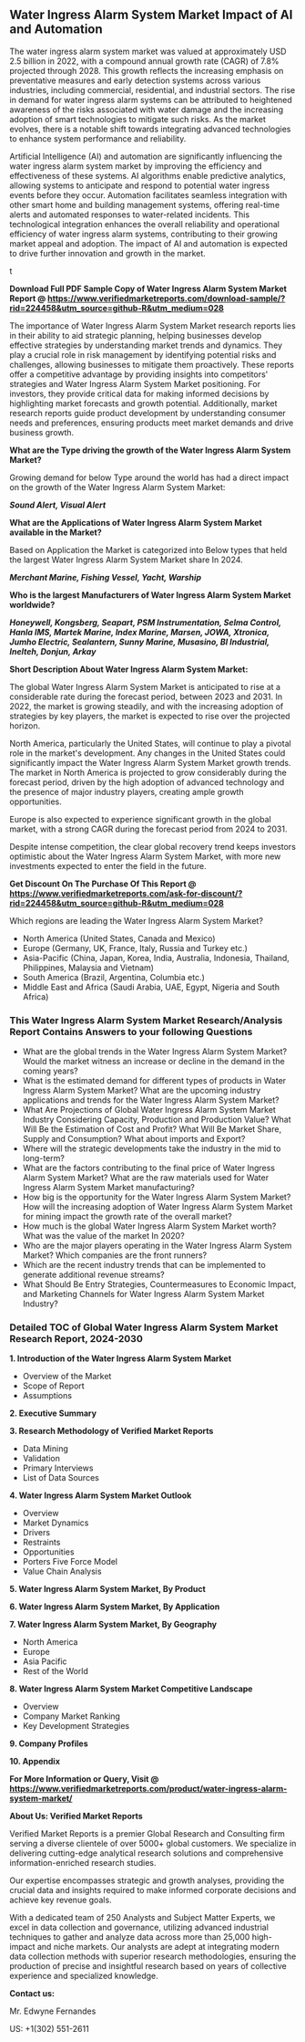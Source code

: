 <h2>Water Ingress Alarm System Market Impact of AI and Automation</h2><p>The water ingress alarm system market was valued at approximately USD 2.5 billion in 2022, with a compound annual growth rate (CAGR) of 7.8% projected through 2028. This growth reflects the increasing emphasis on preventative measures and early detection systems across various industries, including commercial, residential, and industrial sectors. The rise in demand for water ingress alarm systems can be attributed to heightened awareness of the risks associated with water damage and the increasing adoption of smart technologies to mitigate such risks. As the market evolves, there is a notable shift towards integrating advanced technologies to enhance system performance and reliability.</p><p>Artificial Intelligence (AI) and automation are significantly influencing the water ingress alarm system market by improving the efficiency and effectiveness of these systems. AI algorithms enable predictive analytics, allowing systems to anticipate and respond to potential water ingress events before they occur. Automation facilitates seamless integration with other smart home and building management systems, offering real-time alerts and automated responses to water-related incidents. This technological integration enhances the overall reliability and operational efficiency of water ingress alarm systems, contributing to their growing market appeal and adoption. The impact of AI and automation is expected to drive further innovation and growth in the market.</p>t</p><p id="" class=""><strong>Download Full PDF Sample Copy of Water Ingress Alarm System Market Report @ <a href="https://www.verifiedmarketreports.com/download-sample/?rid=224458&utm_source=github-R&utm_medium=028" target="_blank">https://www.verifiedmarketreports.com/download-sample/?rid=224458&utm_source=github-R&utm_medium=028</a></strong></p><p>The importance of&nbsp;Water Ingress Alarm System Market research reports lies in their ability to aid strategic planning, helping businesses develop effective strategies by understanding market trends and dynamics. They play a crucial role in risk management by identifying potential risks and challenges, allowing businesses to mitigate them proactively. These reports offer a competitive advantage by providing insights into competitors' strategies and Water Ingress Alarm System Market positioning. For investors, they provide critical data for making informed decisions by highlighting market forecasts and growth potential. Additionally, market research reports guide product development by understanding consumer needs and preferences, ensuring products meet market demands and drive business growth.</p><p><strong>What are the&nbsp;Type driving the growth of the Water Ingress Alarm System Market?</strong></p><p id="" class="">Growing demand for below Type around the world has had a direct impact on the growth of the Water Ingress Alarm System Market:</p><em><strong>Sound Alert, Visual Alert</strong></em></p><strong>What are the&nbsp;Applications&nbsp;of Water Ingress Alarm System Market available in the Market?</strong></p><p id="" class="">Based on Application the Market is categorized into Below types that held the largest Water Ingress Alarm System Market share In 2024.</p><em><strong>Merchant Marine, Fishing Vessel, Yacht, Warship</strong></em></p><strong>Who is the largest Manufacturers of Water Ingress Alarm System Market worldwide?</strong></p><p><em><strong>Honeywell, Kongsberg, Seapart, PSM Instrumentation, Selma Control, Hanla IMS, Martek Marine, Index Marine, Marsen, JOWA, Xtronica, Jumho Electric, Sealantern, Sunny Marine, Musasino, BI Industrial, Inelteh, Donjun, Arkay</strong></em></p><p id="" class=""><strong>Short Description About Water Ingress Alarm System Market:</strong></p><p>The global Water Ingress Alarm System Market is anticipated to rise at a considerable rate during the forecast period, between 2023 and 2031. In 2022, the market is growing steadily, and with the increasing adoption of strategies by key players, the market is expected to rise over the projected horizon.</p><p>North America, particularly the United States, will continue to play a pivotal role in the market's development. Any changes in the United States could significantly impact the Water Ingress Alarm System Market growth trends. The market in North America is projected to grow considerably during the forecast period, driven by the high adoption of advanced technology and the presence of major industry players, creating ample growth opportunities.</p><p>Europe is also expected to experience significant growth in the global market, with a strong CAGR during the forecast period from 2024 to 2031.</p><p>Despite intense competition, the clear global recovery trend keeps investors optimistic about the Water Ingress Alarm System Market, with more new investments expected to enter the field in the future.</p><p id="" class=""><strong>Get Discount On The Purchase Of This Report @ <a href="https://www.verifiedmarketreports.com/ask-for-discount/?rid=224458&utm_source=github-R&utm_medium=028" target="_blank">https://www.verifiedmarketreports.com/ask-for-discount/?rid=224458&utm_source=github-R&utm_medium=028</a></strong></p>Which regions are leading the Water Ingress Alarm System Market?</p><ul><li>North America (United States, Canada and Mexico)</li><li>Europe (Germany, UK, France, Italy, Russia and Turkey etc.)</li><li>Asia-Pacific (China, Japan, Korea, India, Australia, Indonesia, Thailand, Philippines, Malaysia and Vietnam)</li><li>South America (Brazil, Argentina, Columbia etc.)</li><li>Middle East and Africa (Saudi Arabia, UAE, Egypt, Nigeria and South Africa)</li></ul><h3 id="" class="">This Water Ingress Alarm System Market Research/Analysis Report Contains Answers to your following Questions</h3><ul><li>What are the global trends in the Water Ingress Alarm System Market? Would the market witness an increase or decline in the demand in the coming years?</li><li>What is the estimated demand for different types of products in Water Ingress Alarm System Market? What are the upcoming industry applications and trends for the Water Ingress Alarm System Market?</li><li>What Are Projections of Global Water Ingress Alarm System Market Industry Considering Capacity, Production and Production Value? What Will Be the Estimation of Cost and Profit? What Will Be Market Share, Supply and Consumption? What about imports and Export?</li><li>Where will the strategic developments take the industry in the mid to long-term?</li><li>What are the factors contributing to the final price of Water Ingress Alarm System Market? What are the raw materials used for Water Ingress Alarm System Market manufacturing?</li><li>How big is the opportunity for the Water Ingress Alarm System Market? How will the increasing adoption of Water Ingress Alarm System Market for mining impact the growth rate of the overall market?</li><li>How much is the global Water Ingress Alarm System Market worth? What was the value of the market In 2020?</li><li>Who are the major players operating in the Water Ingress Alarm System Market? Which companies are the front runners?</li><li>Which are the recent industry trends that can be implemented to generate additional revenue streams?</li><li>What Should Be Entry Strategies, Countermeasures to Economic Impact, and Marketing Channels for Water Ingress Alarm System Market Industry?</li></ul><h3 id="" class="">Detailed TOC of Global Water Ingress Alarm System Market Research Report, 2024-2030</h3><p id="" class=""><strong>1. Introduction of the Water Ingress Alarm System Market</strong></p><ul><li>Overview of the Market</li><li>Scope of Report</li><li>Assumptions</li></ul><p id="" class=""><strong>2. Executive Summary</strong></p><p id="" class=""><strong>3. Research Methodology of Verified Market Reports</strong></p><ul><li>Data Mining</li><li>Validation</li><li>Primary Interviews</li><li>List of Data Sources</li></ul><p id="" class=""><strong>4. Water Ingress Alarm System Market Outlook</strong></p><ul><li>Overview</li><li>Market Dynamics</li><li>Drivers</li><li>Restraints</li><li>Opportunities</li><li>Porters Five Force Model</li><li>Value Chain Analysis</li></ul><p id="" class=""><strong>5. Water Ingress Alarm System Market, By Product</strong></p><p id="" class=""><strong>6. Water Ingress Alarm System Market, By Application</strong></p><p id="" class=""><strong>7. Water Ingress Alarm System Market, By Geography</strong></p><ul><li>North America</li><li>Europe</li><li>Asia Pacific</li><li>Rest of the World</li></ul><p id="" class=""><strong>8. Water Ingress Alarm System Market Competitive Landscape</strong></p><ul><li>Overview</li><li>Company Market Ranking</li><li>Key Development Strategies</li></ul><p id="" class=""><strong>9. Company Profiles</strong></p><p id="" class=""><strong>10. Appendix</strong></p><p id="" class=""><strong>For More Information or Query, Visit @ <a href="https://www.verifiedmarketreports.com/product/water-ingress-alarm-system-market/" target="_blank">https://www.verifiedmarketreports.com/product/water-ingress-alarm-system-market/</a></strong></p><p id="" class=""><strong>About Us: Verified Market Reports</strong></p><p id="" class="">Verified Market Reports is a premier Global Research and Consulting firm serving a diverse clientele of over 5000+ global customers. We specialize in delivering cutting-edge analytical research solutions and comprehensive information-enriched research studies.</p><p id="" class="">Our expertise encompasses strategic and growth analyses, providing the crucial data and insights required to make informed corporate decisions and achieve key revenue goals.</p><p id="" class="">With a dedicated team of 250 Analysts and Subject Matter Experts, we excel in data collection and governance, utilizing advanced industrial techniques to gather and analyze data across more than 25,000 high-impact and niche markets. Our analysts are adept at integrating modern data collection methods with superior research methodologies, ensuring the production of precise and insightful research based on years of collective experience and specialized knowledge.</p><p id="" class=""><strong>Contact us:</strong></p><p id="" class="">Mr. Edwyne Fernandes</p><p id="" class="">US: +1(302) 551-2611</p>